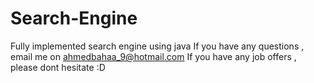 # Search-Engine
Fully implemented search engine using java
If you have any questions , email me on ahmedbahaa_9@hotmail.com
If you have any job offers , please dont hesitate :D
